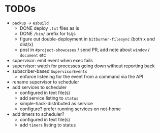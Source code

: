 # TODOs

* `packup` -> `esbuild`
  * DONE deploy `.txt` files as is
  * DONE `/bin/` prefix for ts/js
  * figure out double-deployment in `bitburner-filesync` (both x and dist/x)
  * post in `#project-showcases` / send PR, add note about `window` / `document` etc
* supervisor: emit event when exec fails
* supervisor: watch for processes going down without reporting back
* subscriber-based `SupervisorEvents`
  * enforce listening for the event from a command via the API
* rename supervisor to scheduler
* add services to scheduler
  * configured in text file(s)
  * add service listing to `status`
  * simple-hack-distributed as service
  * configure? prefer running services on not-home
* add timers to scheduler?
  * configured in text file(s)
  * add `timers` listing to status
